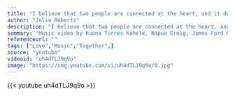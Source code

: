 ```yaml
---
title: "I believe that two people are connected at the heart, and it doesn't matter what you do, or who you are or where you live; there are no boundaries or barriers if two people are destined to be together."
author: "Julia Roberts"
description: "I believe that two people are connected at the heart, and it doesn't matter what you do, or who you are or where you live; there are no boundaries or barriers if two people are destined to be together. - Julia Roberts quotes from GetInspired365.com"
summary: "Music video by Kuana Torres Kahele, Napua Greig, James Ford Murphy performing Lava - the recent Pixar short."
referenceurl: ""
tags: ["Love","Music","Together",]
source: "youtube"
videoid: "uh4dTLJ9q9o"
image: "https://img.youtube.com/vi/uh4dTLJ9q9o/0.jpg"
---
```


{{< youtube uh4dTLJ9q9o >}}
